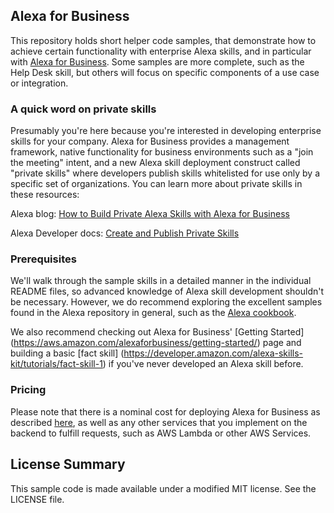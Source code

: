 ## Alexa for Business

This repository holds short helper code samples, that demonstrate how to achieve certain functionality with enterprise Alexa skills, and in particular with [Alexa for Business](https://aws.amazon.com/a4b). Some samples are more complete, such as the Help Desk skill, but others will focus on specific components of a use case or integration.

### A quick word on private skills
Presumably you're here because you're interested in developing enterprise skills for your company.  Alexa for Business provides a management framework, native functionality for business environments such as a "join the meeting" intent, and a new Alexa skill deployment construct called "private skills" where developers publish skills whitelisted for use only by a specific set of organizations.  You can learn more about private skills in these resources:

Alexa blog: [How to Build Private Alexa Skills with Alexa for Business](https://developer.amazon.com/blogs/alexa/post/bec7d636-b4d4-42e9-bd04-1f524d7b489c/how-to-build-private-alexa-skills-with-alexa-for-business)

Alexa Developer docs: [Create and Publish Private Skills ](https://developer.amazon.com/docs/alexa-for-business/create-and-publish-private-skills-devconsole.html)


### Prerequisites
We'll walk through the sample skills in a detailed manner in the individual README files, so advanced knowledge of Alexa skill development shouldn't be necessary.  However, we do recommend exploring the excellent samples found in the Alexa repository in general, such as the [Alexa cookbook](https://github.com/alexa/alexa-cookbook).

We also recommend checking out Alexa for Business' [Getting Started] (https://aws.amazon.com/alexaforbusiness/getting-started/) page and building a basic [fact skill] (https://developer.amazon.com/alexa-skills-kit/tutorials/fact-skill-1) if you've never developed an Alexa skill before.  

### Pricing
Please note that there is a nominal cost for deploying Alexa for Business as described [here](https://aws.amazon.com/alexaforbusiness/pricing/), as well as any other services that you implement on the backend to fulfill requests, such as AWS Lambda or other AWS Services.

## License Summary

This sample code is made available under a modified MIT license. See the LICENSE file.
